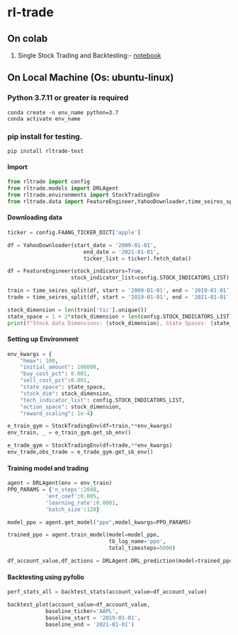 # rl-trade

## On colab 
1. Single Stock Trading and Backtesting:- [notebook](https://colab.research.google.com/drive/19jt1DXyL3Z2yP9vePaDRvLb1CYNBYtNG?usp=sharing)

## On Local Machine (Os: ubuntu-linux)

### Python 3.7.11 or greater is required
    conda create -n env_name python=3.7
    conda activate env_name

### pip install for testing.
    pip install rltrade-test
 
#### Import
```python
from rltrade import config
from rltrade.models import DRLAgent
from rltrade.environments import StockTradingEnv
from rltrade.data import FeatureEngineer,YahooDownloader,time_seires_split
```
#### Downloading data
```python
ticker = config.FAANG_TICKER_DICT['apple']

df = YahooDownloader(start_date = '2009-01-01',
                        end_date = '2021-01-01',
                        ticker_list = ticker).fetch_data()

df = FeatureEngineer(stock_indicators=True,
                    stock_indicator_list=config.STOCK_INDICATORS_LIST).create_data(df)

train = time_seires_split(df, start = '2009-01-01', end = '2019-01-01')
trade = time_seires_split(df, start = '2019-01-01', end = '2021-01-01')

stock_dimension = len(train['tic'].unique())
state_space = 1 + 2*stock_dimension + len(config.STOCK_INDICATORS_LIST)*stock_dimension
print(f"Stock data Dimensions: {stock_dimension}, State Spaces: {state_space}")
```
#### Setting up Environment

```python
env_kwargs = {
    "hmax": 100, 
    "initial_amount": 100000, 
    "buy_cost_pct": 0.001, 
    "sell_cost_pct":0.001,
    "state_space": state_space, 
    "stock_dim": stock_dimension, 
    "tech_indicator_list": config.STOCK_INDICATORS_LIST, 
    "action_space": stock_dimension, 
    "reward_scaling": 1e-4}

e_train_gym = StockTradingEnv(df=train,**env_kwargs)
env_train, _ = e_train_gym.get_sb_env()

e_trade_gym = StockTradingEnv(df=trade,**env_kwargs)
env_trade,obs_trade = e_trade_gym.get_sb_env()

```
#### Training model and trading

```python
agent = DRLAgent(env = env_train)
PPO_PARAMS = {'n_steps':2048,
            'ent_coef':0.005,
            'learning_rate':0.0001,
            'batch_size':128}

model_ppo = agent.get_model("ppo",model_kwargs=PPO_PARAMS)

trained_ppo = agent.train_model(model=model_ppo,
                                tb_log_name='ppo',
                                total_timesteps=5000)

df_account_value,df_actions = DRLAgent.DRL_prediction(model=trained_ppo,environment=e_trade_gym)
```
#### Backtesting using pyfolio

```python
perf_stats_all = backtest_stats(account_value=df_account_value)

backtest_plot(account_value=df_account_value,
            baseline_ticker='AAPL',
            baseline_start = '2019-01-01', 
            baseline_end = '2021-01-01')

```

